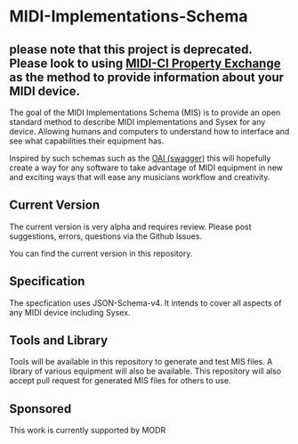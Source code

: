 # MIDI-Implementations-Schema

## please note that this project is deprecated. Please look to using [MIDI-CI Property Exchange](https://www.midi.org/articles-old/details-about-midi-2-0-midi-ci-profiles-and-property-exchange) as the method to provide information about your MIDI device.


The goal of the MIDI Implementations Schema (MIS) is to provide an open standard method to describe MIDI implementations and Sysex for any device. Allowing humans and computers to understand how to interface and see what capabilities their equipment has.

Inspired by such schemas such as the [OAI (swagger)](https://github.com/OAI/OpenAPI-Specification) this will hopefully create a way for any software to take advantage of MIDI equipment in new and exciting ways that will ease any musicians workflow and creativity.

## Current Version
The current version is very alpha and requires review. Please post suggestions, errors, questions via the Github Issues.

You can find the current version in this repository.


## Specification
The specfication uses JSON-Schema-v4. It intends to cover all aspects of any MIDI device including Sysex.

## Tools and Library
Tools will be available in this repository to generate and test MIS files.
A library of various equipment will also be available. This repository will also accept pull request for generated MIS files for others to use.


## Sponsored
This work is currently supported by MODR
